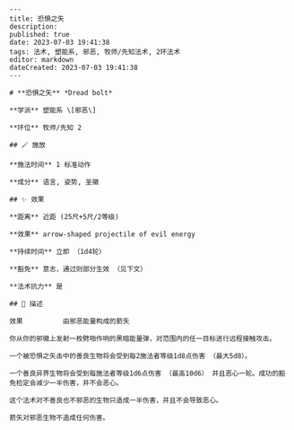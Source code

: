 
    ---
    title: 恐惧之矢
    description: 
    published: true
    date: 2023-07-03 19:41:38
    tags: 法术, 塑能系, 邪恶, 牧师/先知法术, 2环法术
    editor: markdown
    dateCreated: 2023-07-03 19:41:38
    ---

    # **恐惧之矢** *Dread bolt*

    **学派** 塑能系 \[邪恶\] 

    **环位** 牧师/先知 2

    ## 🪄 施放

    **施法时间** 1 标准动作

    **成分** 语言, 姿势, 圣徽

    ## ✨ 效果  

    **距离** 近距 (25尺+5尺/2等级) 

    **效果** arrow-shaped projectile of evil energy 

    **持续时间** 立即 （1d4轮） 

    **豁免** 意志，通过则部分生效 （见下文）

    **法术抗力** 是

    ## 📖 描述

    效果          由邪恶能量构成的箭矢

    你从你的邪徽上发射一枚劈啪作响的黑暗能量弹，对范围内的任一目标进行远程接触攻击。

    一个被恐惧之矢击中的善良生物将会受到每2施法者等级1d8点伤害 （最大5d8）。

    一个善良异界生物将会受到每施法者等级1d6点伤害 （最高10d6） 并且恶心一轮。成功的豁免检定会减少一半伤害，并不会恶心。

    这个法术对不善良也不邪恶的生物只造成一半伤害，并且不会导致恶心。

    箭矢对邪恶生物不造成任何伤害。
    